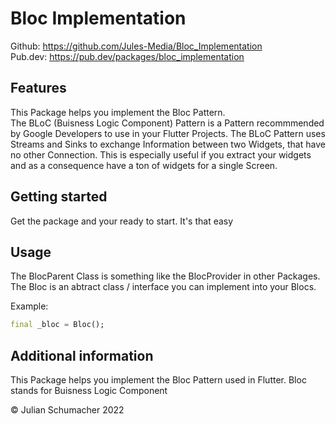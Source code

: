 <!-- 
This README describes the package. If you publish this package to pub.dev,
this README's contents appear on the landing page for your package.

For information about how to write a good package README, see the guide for
[writing package pages](https://dart.dev/guides/libraries/writing-package-pages). 

For general information about developing packages, see the Dart guide for
[creating packages](https://dart.dev/guides/libraries/create-library-packages)
and the Flutter guide for
[developing packages and plugins](https://flutter.dev/developing-packages). 
-->

# Bloc Implementation

Github: https://github.com/Jules-Media/Bloc_Implementation \
Pub.dev: https://pub.dev/packages/bloc_implementation

## Features

This Package helps you implement the Bloc Pattern. \
The BLoC (Buisness Logic Component) Pattern is a Pattern recommmended by Google Developers to use in your Flutter Projects.
The BLoC Pattern uses Streams and Sinks to exchange Information between two Widgets, that have no other Connection. This is especially useful if you extract your widgets and as a consequence have a ton of widgets for a single Screen.

## Getting started

Get the package and your ready to start. It's that easy

## Usage

The BlocParent Class is something like the BlocProvider in other Packages. The Bloc is an abtract class / interface you can implement into your Blocs.

Example:

```dart
final _bloc = Bloc();
```

## Additional information

This Package helps you implement the Bloc Pattern used in Flutter.
Bloc stands for Buisness Logic Component

© Julian Schumacher 2022

